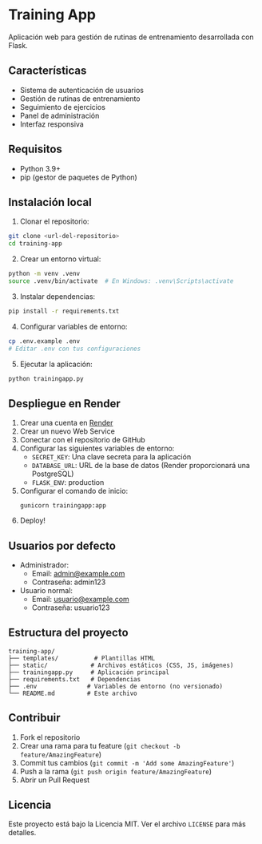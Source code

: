 # Training App

Aplicación web para gestión de rutinas de entrenamiento desarrollada con Flask.

## Características

- Sistema de autenticación de usuarios
- Gestión de rutinas de entrenamiento
- Seguimiento de ejercicios
- Panel de administración
- Interfaz responsiva

## Requisitos

- Python 3.9+
- pip (gestor de paquetes de Python)

## Instalación local

1. Clonar el repositorio:
```bash
git clone <url-del-repositorio>
cd training-app
```

2. Crear un entorno virtual:
```bash
python -m venv .venv
source .venv/bin/activate  # En Windows: .venv\Scripts\activate
```

3. Instalar dependencias:
```bash
pip install -r requirements.txt
```

4. Configurar variables de entorno:
```bash
cp .env.example .env
# Editar .env con tus configuraciones
```

5. Ejecutar la aplicación:
```bash
python trainingapp.py
```

## Despliegue en Render

1. Crear una cuenta en [Render](https://render.com)
2. Crear un nuevo Web Service
3. Conectar con el repositorio de GitHub
4. Configurar las siguientes variables de entorno:
   - `SECRET_KEY`: Una clave secreta para la aplicación
   - `DATABASE_URL`: URL de la base de datos (Render proporcionará una PostgreSQL)
   - `FLASK_ENV`: production
5. Configurar el comando de inicio:
   ```
   gunicorn trainingapp:app
   ```
6. Deploy!

## Usuarios por defecto

- Administrador:
  - Email: admin@example.com
  - Contraseña: admin123
- Usuario normal:
  - Email: usuario@example.com
  - Contraseña: usuario123

## Estructura del proyecto

```
training-app/
├── templates/          # Plantillas HTML
├── static/            # Archivos estáticos (CSS, JS, imágenes)
├── trainingapp.py     # Aplicación principal
├── requirements.txt   # Dependencias
├── .env              # Variables de entorno (no versionado)
└── README.md         # Este archivo
```

## Contribuir

1. Fork el repositorio
2. Crear una rama para tu feature (`git checkout -b feature/AmazingFeature`)
3. Commit tus cambios (`git commit -m 'Add some AmazingFeature'`)
4. Push a la rama (`git push origin feature/AmazingFeature`)
5. Abrir un Pull Request

## Licencia

Este proyecto está bajo la Licencia MIT. Ver el archivo `LICENSE` para más detalles. 